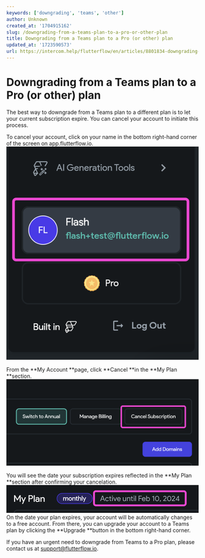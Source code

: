 ```yaml
---
keywords: ['downgrading', 'teams', 'other']
author: Unknown
created_at: '1704915162'
slug: /downgrading-from-a-teams-plan-to-a-pro-or-other-plan
title: Downgrading from a Teams plan to a Pro (or other) plan
updated_at: '1723590573'
url: https://intercom.help/flutterflow/en/articles/8801834-downgrading-from-a-teams-plan-to-a-pro-or-other-plan
---
```

# Downgrading from a Teams plan to a Pro (or other) plan

The best way to downgrade from a Teams plan to a different plan is to let your current subscription expire. You can cancel your account to initiate this process. 

To cancel your account, click on your name in the bottom right-hand corner of the screen on app.flutterflow.io.
![](../assets/20250430121153659010.png)

From the **My Account **page, click **Cancel **in the **My Plan **section.
![](../assets/20250430121153891955.png)

You will see the date your subscription expires reflected in the **My Plan **section after confirming your cancelation.
![](../assets/20250430121154120311.png)
On the date your plan expires, your account will be automatically changes to a free account. From there, you can upgrade your account to a Teams plan by clicking the **Upgrade **button in the bottom right-hand corner.

If you have an urgent need to downgrade from Teams to a Pro plan, please contact us at support@flutterflow.io.